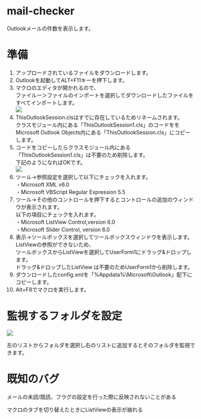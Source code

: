 # mail-checker

Outlookメールの件数を表示します。

<h1>準備</h1>

<ol>
  <li>
    アップロードされているファイルをダウンロードします。
  </li>
  <li>
    Outlookを起動してALT+F11キーを押下します。
  </li>
<li>  マクロのエディタが開かれるので、<br>
  ファイルー＞ファイルのインポートを選択してダウンロードしたファイルをすべてインポートします。 <br>
  <img src="https://github-production-user-asset-6210df.s3.amazonaws.com/173731813/352814371-fd255887-387a-4b98-ab09-12c0f927777e.png?X-Amz-Algorithm=AWS4-HMAC-SHA256&X-Amz-Credential=AKIAVCODYLSA53PQK4ZA%2F20240728%2Fus-east-1%2Fs3%2Faws4_request&X-Amz-Date=20240728T131504Z&X-Amz-Expires=300&X-Amz-Signature=c9ca8b7360de5a6a462fdbc99bcd2fe02411f6812763ee1e3714decfdcf71b31&X-Amz-SignedHeaders=host&actor_id=173731813&key_id=0&repo_id=822262477">
</li>
  <li>
    ThisOutlookSession.clsはすでに存在しているためリネームされます。<br>
    クラスモジュール内にある「ThisOutlookSession1.cls」のコードををMicrosoft Outlook Objects内にある「ThisOutlookSession.cls」にコピーします。
  </li>
  <li>
    コードをコピーしたらクラスモジュール内にある「ThisOutlookSession1.cls」は不要のため削除します。<br>
    下記のようになればOKです。<br>
    <img src="https://github-production-user-asset-6210df.s3.amazonaws.com/173731813/352815318-1db5dc71-d914-4ccc-9d98-2354e8b72e6f.png?X-Amz-Algorithm=AWS4-HMAC-SHA256&X-Amz-Credential=AKIAVCODYLSA53PQK4ZA%2F20240728%2Fus-east-1%2Fs3%2Faws4_request&X-Amz-Date=20240728T132549Z&X-Amz-Expires=300&X-Amz-Signature=683bc8d6a37850dd32bfa5afc4f915541c7efc2a753864fa02d983ddc4b1519a&X-Amz-SignedHeaders=host&actor_id=173731813&key_id=0&repo_id=822262477">
    

  </li>

  <li>
    ツール->参照設定を選択して以下にチェックを入れます。<br>
    ・Microsoft XML v6.0<br>
    ・Microsoft VBScript Regular Expression 5.5
  </li>
  <li>
    ツール->その他のコントロールを押下するとコントロールの追加のウィンドウが表示されます。<br>
    以下の項目にチェックを入れます。<br>
    ・Microsoft ListView Control,version 6.0<br>
    ・Microsoft Slider Control, version 6.0<br>
  </li>
  <li>
    表示->ツールボックスを選択してツールボックスウィンドウを表示します。<br>
    ListViewの参照ができないため、<br>
    ツールボックスからListViewを選択してUserForm1にドラッグ&ドロップします。<br>
    ドラッグ&ドロップしたListView は不要のためUserForm1から削除します。
  </li>
  <li>
    ダウンロードしたconfig.xmlを「%Appdata%\Microsoft\Outlook」配下にコピーします。
  </li>

  <li>Alt+F8でマクロを実行します。</li>
</ol>

<h1>監視するフォルダを設定</h1>
<img src="https://github-production-user-asset-6210df.s3.amazonaws.com/173731813/352859698-d8ae783b-746d-42ac-9cad-bc2c6b571551.png?X-Amz-Algorithm=AWS4-HMAC-SHA256&X-Amz-Credential=AKIAVCODYLSA53PQK4ZA%2F20240728%2Fus-east-1%2Fs3%2Faws4_request&X-Amz-Date=20240728T182547Z&X-Amz-Expires=300&X-Amz-Signature=56c9330693fb63f95372bfb48a9584c31a0b0b664ef65e9e3a80cbdcefa2e8e4&X-Amz-SignedHeaders=host&actor_id=173731813&key_id=0&repo_id=822262477">
<p>左のリストからフォルダを選択し右のリストに追加するとそのフォルダを監視できます。</p>


<h1>既知のバグ</h1>
<p>メールの未読/既読、フラグの設定を行った際に反映されないことがある</p>
<p>マクロのタブを切り替えたときにListViewの表示が崩れる</p>





